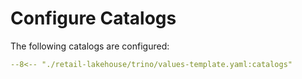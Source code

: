 # Configure Catalogs

The following catalogs are configured:

```yaml title="trino/values-template.yaml - Catalogs Configuration"
--8<-- "./retail-lakehouse/trino/values-template.yaml:catalogs"
```

